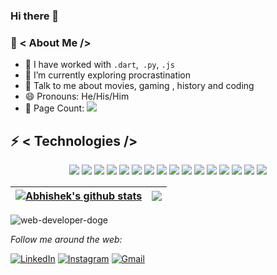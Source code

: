 ### Hi there 👋


### 🤵 < About Me />
- 🤔 I have worked with  ```.dart```,``` .py```, ```.js```
- 🌱 I’m currently exploring procrastination
- 💬 Talk to me about movies, gaming , history and coding
- 😄 Pronouns: He/His/Him
- 🧮 Page Count: <img src="https://visitor-badge.laobi.icu/badge?page_id=maa-atk">


## ⚡ < Technologies />
<p align="center">
<img src=" https://img.shields.io/badge/-dart-black?style=flat-square&logo=dart">
<img src="https://img.shields.io/badge/-Python-black?style=flat-square&logo=Python">
<img src="https://img.shields.io/badge/-JavaScript-black?style=flat-square&logo=javascript">
<img src="https://img.shields.io/badge/-Python-black?style=flat-square&logo=Python">
<img src="https://img.shields.io/badge/-java-black?style=flat-square&logo=java">
<img src="https://img.shields.io/badge/-HTML5-black?style=flat-square&logo=html5&logoColor=white">
<img src="https://img.shields.io/badge/-CSS3-black?style=flat-square&logo=css3">
<img src="https://img.shields.io/badge/-Bootstrap-black?style=flat-square&logo=bootstrap">
<img src="https://img.shields.io/badge/-GraphQL-black?style=flat-square&logo=graphql">
<img src="https://img.shields.io/badge/-Heroku-black?style=flat-square&logo=heroku">
<img src="https://img.shields.io/badge/-Digital%20Ocean-black?style=flat-square&logo=digitalocean">
<img src="https://img.shields.io/badge/Firebase-black?style=flat-square&logo=firebase">
<img src="https://img.shields.io/badge/-Git-black?style=flat-square&logo=git">
<img src="https://img.shields.io/badge/-GitHub-black?style=flat-square&logo=github">
<img src="https://img.shields.io/badge/-GitHub-black?style=flat-square&logo=github">
<img src=" https://img.shields.io/badge/-dart-black?style=flat-square&logo=dart">
</p>

| <a href="https://github.com/maa-atk/github-readme-stats"><img align="center" src="https://github-readme-stats.vercel.app/api?username=maa-atk&show_icons=true&include_all_commits=true&theme=solarized_dark&hide_border=true" alt="Abhishek's github stats" /></a> | <a href="https://github.com/maa-atk/github-readme-stats"><img align="center" src="https://github-readme-stats.vercel.app/api/top-langs/?username=maa-atk&theme=dark&exclude_repo=ANN,CNN&layout=compact&theme=buefy&hide_border=true" /></a> |
| ------------- | ------------- |


![web-developer-doge](https://user-images.githubusercontent.com/59571289/162607951-1db4174e-1040-4e23-a7b9-5c4d1b4f955c.jpg)

<i>Follow me around the web:</i><br>

<a href="https://www.linkedin.com/in/abhishek-thazhethe-kalathil/" target="_blank"><img src="https://img.shields.io/badge/LinkedIn-%230077B5.svg?&style=flat-square&logo=linkedin&logoColor=white" alt="LinkedIn"></a>
<a href="https://www.instagram.com/abhi_t.k_" target="_blank"><img src="https://img.shields.io/badge/Instagram-%23E4405F.svg?&style=flat-square&logo=instagram&logoColor=white" alt="Instagram"></a>
<a href="mailto:maa.abhitk@gmail.com" target="_blank"><img src="https://img.shields.io/badge/-maa.abhitk@gmail.com-c14438?style=flat-square&logo=Gmail&logoColor=white&link=mailto:maa.abhitk@gmail.com)" alt="Gmail"></a>


<!--
**maa-atk/maa-atk** is a ✨ _special_ ✨ repository because its `README.md` (this file) appears on your GitHub profile.

Here are some ideas to get you started:

- 🔭 I’m currently working on ...
- 🌱 I’m currently learning ...
- 👯 I’m looking to collaborate on ...
- 🤔 I’m looking for help with ...
- 💬 Ask me about ...
- 📫 How to reach me: ...
- 😄 Pronouns: ...
- ⚡ Fun fact: ...
-->
